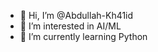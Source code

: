 - 👋 Hi, I’m @Abdullah-Kh41id
- 👀 I’m interested in AI/ML
- 🌱 I’m currently learning Python

<!---
Abdullah-Kh41id/Abdullah-Kh41id is a ✨ special ✨ repository because its `README.md` (this file) appears on your GitHub profile.
You can click the Preview link to take a look at your changes.
--->
